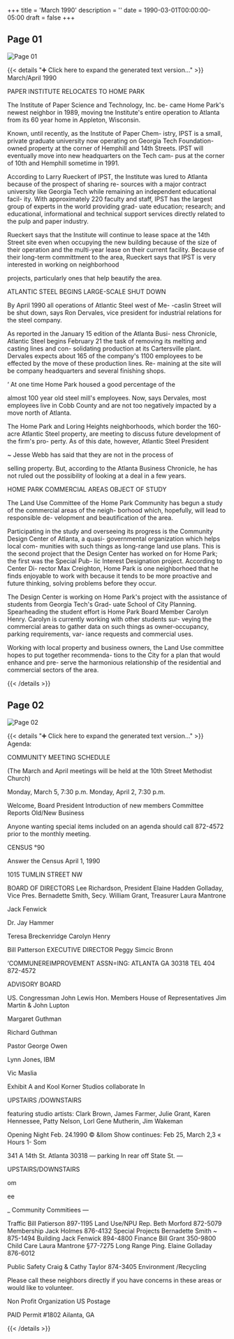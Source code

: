 +++
title = 'March 1990'
description = ''
date = 1990-03-01T00:00:00-05:00
draft = false
+++



## Page 01

![Page 01](/hpcia-newsletter-archive/1990-03_01.jpg)

{{< details "➕ Click here to expand the generated text version..." >}}
March/April 1990

PAPER INSTITUTE RELOCATES
TO HOME PARK

The Institute of Paper Science and Technology, Inc. be-
came Home Park's newest neighbor in 1989, moving tne
Institute's entire operation to Atlanta from its 60 year
home in Appleton, Wisconsin.

Known, until recently, as the Institute of Paper Chem-
istry, IPST is a small, private graduate university now
operating on Georgia Tech Foundation-owned property
at the corner of Hemphill and 14th Streets. IPST will
eventually move into new headquarters on the Tech cam-
pus at the corner of 10th and Hemphill sometime in 1991.

According to Larry Rueckert of IPST, the Institute was
lured to Atlanta because of the prospect of sharing re-
sources with a major contract university like Georgia
Tech while remaining an independent educational facil-
ity. With approximately 220 faculty and staff, IPST has
the largest group of experts in the world providing grad-
uate education; research; and educational, informational
and technical support services directly related to the
pulp and paper industry.

Rueckert says that the Institute will continue to lease
space at the 14th Street site even when occupying the
new building because of the size of their operation and
the multi-year lease on their current facility. Because of
their long-term committment to the area, Rueckert says
that IPST is very interested in working on neighborhood

projects, particularly ones that help beautify the area.

ATLANTIC STEEL BEGINS LARGE-SCALE
SHUT DOWN

By April 1990 all operations of Atlantic Steel west of Me-
-caslin Street will be shut down, says Ron Dervales, vice
president for industrial relations for the steel company.

As reported in the January 15 edition of the Atlanta Busi-
ness Chronicle, Atlantic Steel begins February 21 the task
of removing its melting and casting lines and con-
solidating production at its Cartersville plant. Dervales
expects about 165 of the company's 1100 employees to be
effected by the move of these production lines. Re-
maining at the site will be company headquarters and
several finishing shops.

‘ At one time Home Park housed a good percentage of the

almost 100 year old steel mill's employees. Now, says
Dervales, most employees live in Cobb County and are
not too negatively impacted by a move north of Atlanta.

The Home Park and Loring Heights neighborhoods,
which border the 160-acre Atlantic Steel property, are
meeting to discuss future development of the firm's pro-
perty. As of this date, however, Atlantic Steel President

~ Jesse Webb has said that they are not in the process of

selling property. But, according to the Atlanta Business
Chronicle, he has not ruled out the possibility of looking
at a deal in a few years.

HOME PARK COMMERCIAL AREAS
OBJECT OF STUDY

The Land Use Committee of the Home Park Community
has begun a study of the commercial areas of the neigh-
borhood which, hopefully, will lead to responsible de-
velopment and beautification of the area.

Participating in the study and overseeing its progress is
the Community Design Center of Atlanta, a quasi-
governmental organization which helps local com-
munities with such things as long-range land use plans.
This is the second project that the Design Center has
worked on for Home Park; the first was the Special Pub-
lic Interest Designation project. According to Center Di-
rector Max Creighton, Home Park is one neighborhoed
that he finds enjoyable to work with because it tends to
be more proactive and future thinking, solving problems
before they occur.

The Design Center is working on Home Park's project
with the assistance of students from Georgia Tech's Grad-
uate School of City Planning. Spearheading the student
effort is Home Park Board Member Carolyn Henry.
Carolyn is currently working with other students sur-
veying the commercial areas to gather data on such
things as owner-occupancy, parking requirements, var-
iance requests and commercial uses.

Working with local property and business owners, the
Land Use committee hopes to put together recommenda-
tions to the City for a plan that would enhance and pre-
serve the harmonious relationship of the residential and
commercial sectors of the area.


{{< /details >}}




## Page 02

![Page 02](/hpcia-newsletter-archive/1990-03_02.jpg)

{{< details "➕ Click here to expand the generated text version..." >}}
Agenda:

COMMUNITY MEETING SCHEDULE

(The March and April meetings will be held at the 10th
Street Methodist Church)

Monday, March 5, 7:30 p.m.
Monday, April 2, 7:30 p.m.

Welcome, Board President
Introduction of new members
Committee Reports
Old/New Business

Anyone wanting special items included on an agenda
should call 872-4572 prior to the monthly meeting.

CENSUS °90

Answer the Census
April 1, 1990

1015 TUMLIN STREET NW

BOARD OF DIRECTORS
Lee Richardson, President
Elaine Hadden Golladay, Vice Pres.
Bernadette Smith, Secy.
William Grant, Treasurer
Laura Mantrone

Jack Fenwick

Dr. Jay Hammer

Teresa Breckenridge
Carolyn Henry

Bill Patterson
EXECUTIVE DIRECTOR
Peggy Simcic Bronn

‘COMMUNEREIMPROVEMENT ASSN=ING:
ATLANTA GA 30318 TEL 404 872-4572

ADVISORY BOARD

US. Congressman John Lewis
Hon. Members House of
Representatives Jim Martin &
John Lupton

Margaret Guthman

Richard Guthman

Pastor George Owen

Lynn Jones, IBM

Vic Maslia

Exhibit A and
Kool Korner Studios
collaborate In

UPSTAIRS /DOWNSTAIRS

featuring studio artists:
Clark Brown, James Farmer,
Julie Grant, Karen Hennessee,
Patty Nelson, Lorl Gene Mutherin,
Jim Wakeman

Opening Night
Feb. 24.1990 © &llom
Show continues:
Feb 25, March 2,3 « Hours 1- Som

341 A 14th St. Atlanta 30318
— parking In rear off State St. —

UPSTAIRS/DOWNSTAIRS

om

ee

_ Community Commitiees —

Traffic Bill Patierson 897-1195
Land Use/NPU Rep. Beth Morford 872-5079
Membership Jack Holmes 876-4132
Special Projects Bernadette Smith ~ 875-1494
Building Jack Fenwick 894-4800
Finance Bill Grant 350-9800
Child Care Laura Mantrone §77-7275
Long Range Ping. Elaine Golladay 876-6012

Public Safety Craig & Cathy Taylor 874-3405
Environment /Recycling

Please call these neighbors directly if you have
concerns in these areas or would like to volunteer.

Non Profit
Organization
US Postage

PAID
Permit #1802
Ailanta, GA


{{< /details >}}


